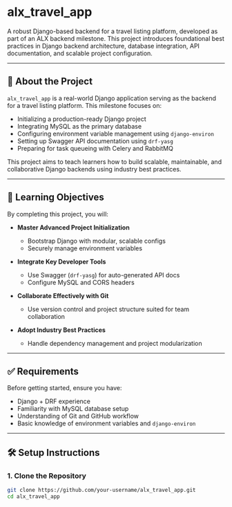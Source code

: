 # alx_travel_app

A robust Django-based backend for a travel listing platform, developed as part of an ALX backend milestone. This project introduces foundational best practices in Django backend architecture, database integration, API documentation, and scalable project configuration.

---

## 🚀 About the Project

`alx_travel_app` is a real-world Django application serving as the backend for a travel listing platform. This milestone focuses on:

- Initializing a production-ready Django project
- Integrating MySQL as the primary database
- Configuring environment variable management using `django-environ`
- Setting up Swagger API documentation using `drf-yasg`
- Preparing for task queueing with Celery and RabbitMQ

This project aims to teach learners how to build scalable, maintainable, and collaborative Django backends using industry best practices.

---

## 🎯 Learning Objectives

By completing this project, you will:

- **Master Advanced Project Initialization**
  - Bootstrap Django with modular, scalable configs
  - Securely manage environment variables

- **Integrate Key Developer Tools**
  - Use Swagger (`drf-yasg`) for auto-generated API docs
  - Configure MySQL and CORS headers

- **Collaborate Effectively with Git**
  - Use version control and project structure suited for team collaboration

- **Adopt Industry Best Practices**
  - Handle dependency management and project modularization

---

## ✅ Requirements

Before getting started, ensure you have:

- Django + DRF experience
- Familiarity with MySQL database setup
- Understanding of Git and GitHub workflow
- Basic knowledge of environment variables and `django-environ`

---

## 🛠️ Setup Instructions

### 1. Clone the Repository

```bash
git clone https://github.com/your-username/alx_travel_app.git
cd alx_travel_app

